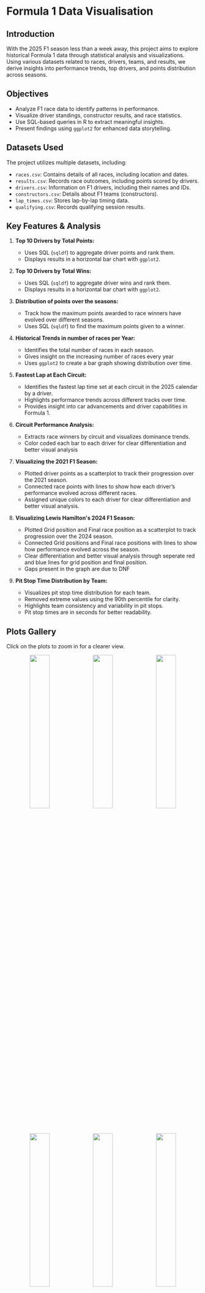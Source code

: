 # Formula 1 Data Visualisation

## Introduction
With the 2025 F1 season less than a week away, this project aims to explore historical Formula 1 data through statistical analysis and visualizations. Using various datasets related to races, drivers, teams, and results, we derive insights into performance trends, top drivers, and points distribution across seasons.

## Objectives
- Analyze F1 race data to identify patterns in performance.
- Visualize driver standings, constructor results, and race statistics.
- Use SQL-based queries in R to extract meaningful insights.
- Present findings using `ggplot2` for enhanced data storytelling.

## Datasets Used
The project utilizes multiple datasets, including:
- `races.csv`: Contains details of all races, including location and dates.
- `results.csv`: Records race outcomes, including points scored by drivers.
- `drivers.csv`: Information on F1 drivers, including their names and IDs.
- `constructors.csv`: Details about F1 teams (constructors).
- `lap_times.csv`: Stores lap-by-lap timing data.
- `qualifying.csv`: Records qualifying session results.

## Key Features & Analysis
1. **Top 10 Drivers by Total Points:**
   - Uses SQL (`sqldf`) to aggregate driver points and rank them.
   - Displays results in a horizontal bar chart with `ggplot2`.

2. **Top 10 Drivers by Total Wins:**
   - Uses SQL (`sqldf`) to aggregate driver wins and rank them.
   - Displays results in a horizontal bar chart with `ggplot2`.
  
3. **Distribution of points over the seasons:**
   - Track how the maximum points awarded to race winners have evolved over different seasons.
   - Uses SQL (`sqldf`) to find the maximum points given to a winner.
   
4. **Historical Trends in number of races per Year:**
   - Identifies the total number of races in each season.
   - Gives insight on the increasing number of races every year
   - Uses `ggplot2` to create a bar graph showing distribution over time.
   

5. **Fastest Lap at Each Circuit:**  
   - Identifies the fastest lap time set at each circuit in the 2025 calendar by a driver.  
   - Highlights performance trends across different tracks over time.  
   - Provides insight into car advancements and driver capabilities in Formula 1.

   
6. **Circuit Performance Analysis:**
   - Extracts race winners by circuit and visualizes dominance trends.
   - Color coded each bar to each driver for clear differentiation and better visual analysis

7. **Visualizing the 2021 F1 Season:**
   - Plotted driver points as a scatterplot to track their progression over the 2021 season.
   - Connected race points with lines to show how each driver’s performance evolved across different races.
   - Assigned unique colors to each driver for clear differentiation and better visual analysis. 

8. **Visualizing Lewis Hamilton's 2024 F1 Season:**
   - Plotted Grid position and Final race position as a scatterplot to track progression over the 2024 season.
   - Connected Grid positions and Final race positions with lines to show how performance evolved across the season.
   - Clear differentiation and better visual analysis through seperate red and blue lines for grid position and final position.
   - Gaps present in the graph are due to DNF 

9. **Pit Stop Time Distribution by Team:**
   - Visualizes pit stop time distribution for each team.  
   - Removed extreme values using the 90th percentile for clarity.  
   - Highlights team consistency and variability in pit stops.  
   - Pit stop times are in seconds for better readability.  

## Plots Gallery
Click on the plots to zoom in for a clearer view.
   <p align="center"><img src="https://github.com/user-attachments/assets/d17455eb-01b9-4b8b-a7a3-b3cbf8eeb1ea" width="32%" />
   <img src="https://github.com/user-attachments/assets/02d19c12-3a86-41a8-8924-d6b6e15cfb67" width="32%" />
   <img src="https://github.com/user-attachments/assets/b8b29693-db4c-4537-8d5c-14348efea5d7" width="32%"/>
   <img src="https://github.com/user-attachments/assets/c9eeac74-1fea-48ba-b5ae-1fe40e223f8a" width="32%" />
   <img src="https://github.com/user-attachments/assets/195769ab-b107-4eb0-b8db-07d3f9766b5e" width="32%" />
   <img src="https://github.com/user-attachments/assets/8cac5a4f-4354-48f8-8b38-d38a7d3a1dce" width="32%"/>
   <img src="https://github.com/user-attachments/assets/5ca131c8-2191-49df-aeda-22ba087bb01b" width="32%"/>
   <img src="https://github.com/user-attachments/assets/d1505923-ff0a-446f-bccb-fd91bbfa8238" width="32%"/>
   <img src="https://github.com/user-attachments/assets/f05c4fb3-334c-4d0f-bbc7-0ec2cdb6cec7" width="32%"/>
   </p>




## Future Improvements
- Incorporate machine learning models for predictive analysis.
- Create an interactive dashboard for real-time analytics.
- Expand analysis to include weather and track conditions.

## Conclusion
This project provides valuable insights into F1 history and race performance through data-driven approaches. With further refinements, it can serve as a comprehensive tool for analyzing F1 statistics.

